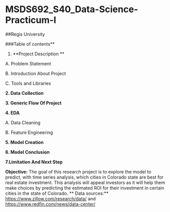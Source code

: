 # MSDS692_S40_Data-Science-Practicum-I
##Regis University

###Table of contents** 
1. **Project Description    **
    
A. Problem Statement

B. Introduction About Project

C. Tools and Libraries

**2. Data Collection**

**3. Generic Flow Of Project**

**4. EDA**

A. Data Cleaning

B. Feature Engineering

**5. Model Creation**

**6. Model Conclusion**

**7.Limitation And Next Step**

**Objective:**
The goal of this research project is to explore the model to predict, with time series analysis, which cities in Colorado state are best for real estate investment. This analysis will appeal investors as it will help them make choices by predicting the estimated ROI for their investment in certain cities in the state of Colorado.
**
Data sources:**
https://www.zillow.com/research/data/   and 
https://www.redfin.com/news/data-center/ 

